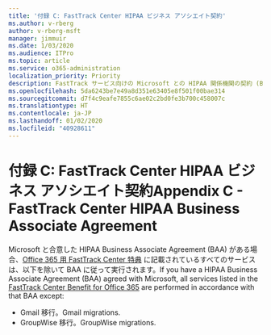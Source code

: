 ```yaml
---
title: '付録 C: FastTrack Center HIPAA ビジネス アソシエイト契約'
ms.author: v-rberg
author: v-rberg-msft
manager: jimmuir
ms.date: 1/03/2020
ms.audience: ITPro
ms.topic: article
ms.service: o365-administration
localization_priority: Priority
description: FastTrack サービス向けの Microsoft との HIPAA 関係機関の契約 (BAA) がある場合、FastTrack Center Benefit for Office 365 に表示されているすべてのサービスが、その BAA に含まれます。ただし、以下は除きます。
ms.openlocfilehash: 5da6243be7e49a8d351e63405e8f501f00bae314
ms.sourcegitcommit: d7f4c9eafe7855c6ae02c2bd0fe3b700c458007c
ms.translationtype: HT
ms.contentlocale: ja-JP
ms.lasthandoff: 01/02/2020
ms.locfileid: "40928611"
---
```

# <a name="appendix-c---fasttrack-center-hipaa-business-associate-agreement"></a><span data-ttu-id="6f393-103">付録 C: FastTrack Center HIPAA ビジネス アソシエイト契約</span><span class="sxs-lookup"><span data-stu-id="6f393-103">Appendix C - FastTrack Center HIPAA Business Associate Agreement</span></span>

<span data-ttu-id="6f393-104">Microsoft と合意した HIPAA Business Associate Agreement (BAA) がある場合、[Office 365 用 FastTrack Center 特典](O365-fasttrack-benefit-for-office-365.md) に記載されているすべてのサービスは、以下を除いて BAA に従って実行されます。</span><span class="sxs-lookup"><span data-stu-id="6f393-104">If you have a HIPAA Business Associate Agreement (BAA) agreed with Microsoft, all services listed in the [FastTrack Center Benefit for Office 365](O365-fasttrack-benefit-for-office-365.md) are performed in accordance with that BAA except:</span></span> 
  
- <span data-ttu-id="6f393-105">Gmail 移行。</span><span class="sxs-lookup"><span data-stu-id="6f393-105">Gmail migrations.</span></span>   
- <span data-ttu-id="6f393-106">GroupWise 移行。</span><span class="sxs-lookup"><span data-stu-id="6f393-106">GroupWise migrations.</span></span>
    

